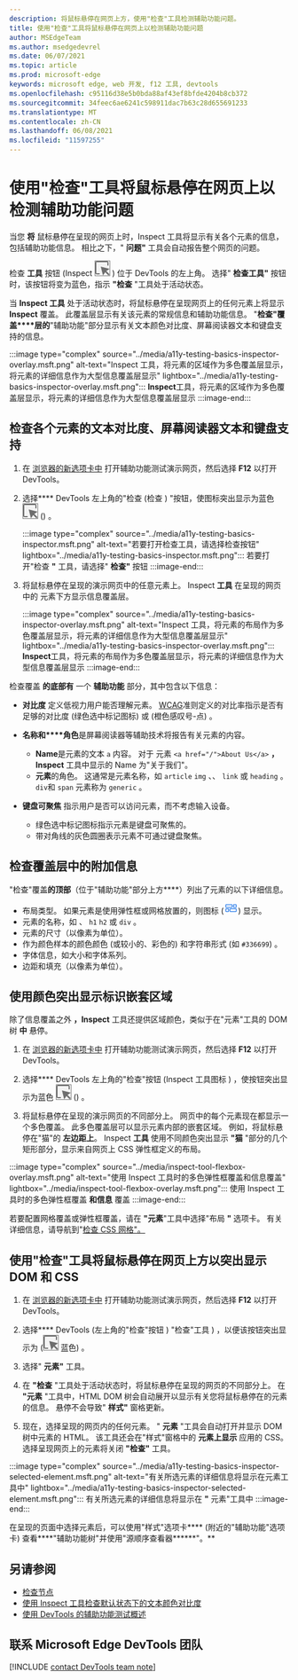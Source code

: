 ```yaml
---
description: 将鼠标悬停在网页上方，使用"检查"工具检测辅助功能问题。
title: 使用"检查"工具将鼠标悬停在网页上以检测辅助功能问题
author: MSEdgeTeam
ms.author: msedgedevrel
ms.date: 06/07/2021
ms.topic: article
ms.prod: microsoft-edge
keywords: microsoft edge, web 开发, f12 工具, devtools
ms.openlocfilehash: c95116d38e5b0bda88af43ef8bfde4204b8cb372
ms.sourcegitcommit: 34feec6ae6241c598911dac7b63c28d655691233
ms.translationtype: MT
ms.contentlocale: zh-CN
ms.lasthandoff: 06/08/2021
ms.locfileid: "11597255"
---
```

# <a name="use-the-inspect-tool-to-detect-accessibility-issues-by-hovering-over-the-webpage"></a>使用"检查"工具将鼠标悬停在网页上以检测辅助功能问题

当您 **将** 鼠标悬停在呈现的网页上时，Inspect 工具将显示有关各个元素的信息，包括辅助功能信息。
相比之下，" **问题"** 工具会自动报告整个网页的问题。

检查 **工具** 按钮 \(Inspect ![ ](../media/inspect-icon.msft.png) \) 位于 DevTools 的左上角。  选择" **检查工具"** 按钮时，该按钮将变为蓝色，指示 **"检查** "工具处于活动状态。

当 **Inspect 工具** 处于活动状态时，将鼠标悬停在呈现网页上的任何元素上将显示 **Inspect** 覆盖。 此覆盖层显示有关该元素的常规信息和辅助功能信息。  "**检查"覆盖****层的**"辅助功能"部分显示有关文本颜色对比度、屏幕阅读器文本和键盘支持的信息。

:::image type="complex" source="../media/a11y-testing-basics-inspector-overlay.msft.png" alt-text="Inspect 工具，将元素的区域作为多色覆盖层显示，将元素的详细信息作为大型信息覆盖层显示" lightbox="../media/a11y-testing-basics-inspector-overlay.msft.png":::
    **Inspect**工具，将元素的区域作为多色覆盖层显示，将元素的详细信息作为大型信息覆盖层显示
:::image-end:::


## <a name="check-individual-elements-for-text-contrast-screen-reader-text-and-keyboard-support"></a>检查各个元素的文本对比度、屏幕阅读器文本和键盘支持

<!-- Inspect tool: Accessibility section of overlay -->

1.  在 [浏览器的新选项卡中][DevToolsA11yErrorsDemopage] 打开辅助功能测试演示网页，然后选择 **F12** 以打开 DevTools。

1.  选择**** DevTools 左上角的"检查 \(检查 \) "按钮，使图标突出显示为蓝色 ![ ](../media/inspect-icon.msft.png) () 。

    :::image type="complex" source="../media/a11y-testing-basics-inspector.msft.png" alt-text="若要打开检查工具，请选择检查按钮" lightbox="../media/a11y-testing-basics-inspector.msft.png":::
        若要打开"检查 **"** 工具，请选择" **检查"** 按钮
    :::image-end:::

1.  将鼠标悬停在呈现的演示网页中的任意元素上。  Inspect **工具** 在呈现的网页中的 元素下方显示信息覆盖层。

    :::image type="complex" source="../media/a11y-testing-basics-inspector-overlay.msft.png" alt-text="Inspect 工具，将元素的布局作为多色覆盖层显示，将元素的详细信息作为大型信息覆盖层显示" lightbox="../media/a11y-testing-basics-inspector-overlay.msft.png":::
        **Inspect**工具，将元素的布局作为多色覆盖层显示，将元素的详细信息作为大型信息覆盖层显示
    :::image-end:::

检查覆盖 **的底部有** 一个 **辅助功能** 部分，其中包含以下信息：

*   **对比度** 定义低视力用户能否理解元素。  [WCAG][WCAG]准则定义的对比率指示是否有足够的对比度 (绿色选中标记图标) 或 (橙色感叹号-点) 。 [][W3CContrastRatio]

*   **名称和****角色**是屏幕阅读器等辅助技术将报告有关元素的内容。
    *   **Name**是元素的文本 `a` 内容。  对于 元素 `<a href="/">About Us</a>` **，Inspect** 工具中显示的 Name 为"关于我们"。
    *   **元素**的角色。  这通常是元素名称，如 `article` `img` 、、 `link` 或 `heading` 。  `div`和 `span` 元素称为 `generic` 。

*   **键盘可聚焦** 指示用户是否可以访问元素，而不考虑输入设备。
    *   绿色选中标记图标指示元素是键盘可聚焦的。
    *   带对角线的灰色圆圈表示元素不可通过键盘聚焦。


## <a name="additional-information-in-the-inspect-overlay"></a>检查覆盖层中的附加信息

<!-- general info about the Inspect tool, not particularly focused on accessibility -->

"检查"覆盖**的顶部**（位于"辅助功能"部分上方****）列出了元素的以下详细信息。

*   布局类型。 如果元素是使用弹性框或网格放置的，则图标 \(![网格布局图标](../media/grid-icon.msft.png)\) 显示。
*   元素的名称，如 、 `h1` `h2` 或 `div` 。
*   元素的尺寸（以像素为单位）。
*   作为颜色样本的颜色颜色 (或较小的、彩色的) 和字符串形式 (如 `#336699`) 。
*   字体信息，如大小和字体系列。
*   边距和填充（以像素为单位）。


## <a name="identify-nested-regions-using-color-highlighting"></a>使用颜色突出显示标识嵌套区域 

<!-- general info about the Inspect tool, not particularly focused on accessibility -->

除了信息覆盖之外 **，Inspect** 工具还提供区域颜色，类似于在"元素"工具的 DOM 树 **中** 悬停。

1.  在 [浏览器的新选项卡中][DevToolsA11yErrorsDemopage] 打开辅助功能测试演示网页，然后选择 **F12** 以打开 DevTools。

1.  选择**** DevTools 左上角的"检查"按钮 \(Inspect 工具图标 \) ，使按钮突出显示为蓝色 ![ ](../media/inspect-icon.msft.png) () 。

1.  将鼠标悬停在呈现的演示网页的不同部分上。  网页中的每个元素现在都显示一个多色覆盖。 此多色覆盖层可以显示元素内部的嵌套区域。 例如，将鼠标悬停在"猫"的 **左边距上**。  Inspect **工具** 使用不同颜色突出显示 **"猫** "部分的几个矩形部分，显示来自网页上 CSS 弹性框定义的布局。

:::image type="complex" source="../media/inspect-tool-flexbox-overlay.msft.png" alt-text="使用 Inspect 工具时的多色弹性框覆盖和信息覆盖" lightbox="../media/inspect-tool-flexbox-overlay.msft.png":::
    使用 Inspect 工具时的多色弹性框覆盖 **和信息** 覆盖
:::image-end:::

若要配置网格覆盖或弹性框覆盖，请在 **"元素**"工具中选择"布局 **"** 选项卡。 有关详细信息，请导航到"[检查 CSS 网格"。](..\css\grid.md)


## <a name="use-the-inspect-tool-to-hover-over-the-webpage-to-highlight-the-dom-and-css"></a>使用"检查"工具将鼠标悬停在网页上方以突出显示 DOM 和 CSS

<!-- general info about the Inspect tool, not particularly focused on accessibility -->

1.  在 [浏览器的新选项卡中][DevToolsA11yErrorsDemopage] 打开辅助功能测试演示网页，然后选择 **F12** 以打开 DevTools。

1.  选择**** DevTools (左上角的"检查"按钮 \) "检查"工具 \) ，以便该按钮突出显示为 (![ ](../media/inspect-icon.msft.png) 蓝色) 。

1.  选择" **元素"** 工具。

1.  在 **"检查** "工具处于活动状态时，将鼠标悬停在呈现的网页的不同部分上。  在 **"元素** "工具中，HTML DOM 树会自动展开以显示有关您将鼠标悬停在的元素的信息。  悬停不会导致" **样式"** 窗格更新。

1.  现在，选择呈现的网页内的任何元素。  " **元素** "工具会自动打开并显示 DOM 树中元素的 HTML。 该工具还会在"样式"窗格中的 **元素上显示** 应用的 CSS。  选择呈现网页上的元素将关闭 **"检查"** 工具。

:::image type="complex" source="../media/a11y-testing-basics-inspector-selected-element.msft.png" alt-text="有关所选元素的详细信息将显示在元素工具中" lightbox="../media/a11y-testing-basics-inspector-selected-element.msft.png":::
    有关所选元素的详细信息将显示在 **"** 元素"工具中
:::image-end:::

在呈现的页面中选择元素后，可以使用"样式"选项卡**** (附近的"辅助功能"选项卡) 查看****"辅助功能树"并使用"源顺序查看器******"。**


## <a name="see-also"></a>另请参阅

*  [检查节点](../dom/index.md#inspect-a-node)
*  [使用 Inspect 工具检查默认状态下的文本颜色对比度](test-inspect-text-contrast.md)
*  [使用 DevTools 的辅助功能测试概述](accessibility-testing-in-devtools.md)


## <a name="getting-in-touch-with-the-microsoft-edge-devtools-team"></a>联系 Microsoft Edge DevTools 团队  

[!INCLUDE [contact DevTools team note](../includes/contact-devtools-team-note.md)]  


<!-- links -->
[DevToolsA11yErrorsDemopage]: https://microsoftedge.github.io/DevToolsSamples/a11y-testing/page-with-errors.html "辅助功能测试演示网页|GitHub"
[W3CContrastRatio]: https://www.w3.org/TR/WCAG21/#dfn-contrast-ratio "对比率|W3C"
[WCAG]: https://www.w3.org/TR/WCAG21/ "Web 内容辅助功能指南|W3C"
